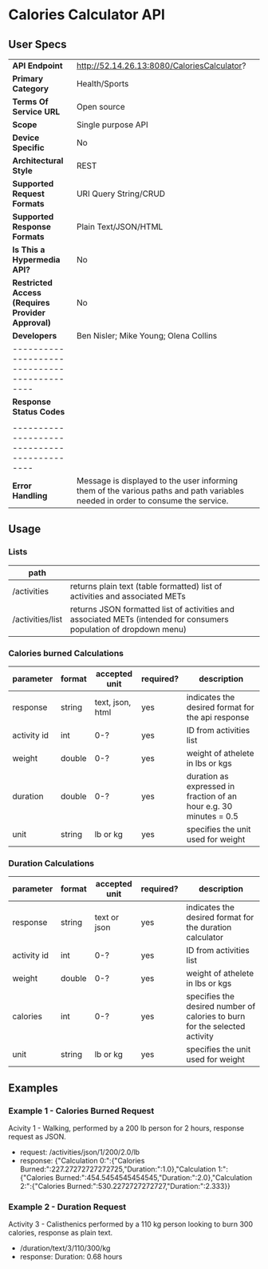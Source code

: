# Calories Calculator API 
## User Specs
|  |  | 
|------|------|
|**API Endpoint**|http://52.14.26.13:8080/CaloriesCalculator?|
|**Primary Category**| Health/Sports|
|**Terms Of Service URL**|Open source|
|**Scope**|Single purpose API|
|**Device Specific**|No|
|**Architectural Style**|REST|
|**Supported Request Formats**|URI Query String/CRUD|
|**Supported Response Formats**|Plain Text/JSON/HTML|
|**Is This a Hypermedia API?**|No|
|**Restricted Access (Requires Provider Approval)**|No|
|**Developers**|Ben Nisler; Mike Young; Olena Collins|
|--------------------------------------------|
|**Response Status Codes**| |
| | |
|--------------------------------------------|
|**Error Handling**|Message is displayed to the user informing them of the various paths and path variables needed in order to consume the service.|
 

## Usage

### Lists
|  path |     |
| ------- | --------- |
| /activities | returns plain text (table formatted) list of activities and associated METs |
| /activities/list | returns JSON formatted list of activities and associated METs (intended for consumers population of dropdown menu) |

### Calories burned Calculations
| parameter | format | accepted unit | required? | description |
| ------- | --------- | ------ | --------- | ------------- |
| response | string | text, json, html | yes | indicates the desired format for the api response |
| activity id | int | 0-? | yes | ID from activities list |
| weight | double | 0-? | yes | weight of athelete in lbs or kgs |
| duration | double | 0-? | yes | duration as expressed in fraction of an hour e.g. 30 minutes = 0.5 |
| unit | string | lb or kg | yes | specifies the unit used for weight |

### Duration Calculations
| parameter | format | accepted unit | required? | description |
| ------- | --------- | ------ | --------- | ---------------- |
| response | string | text or json | yes | indicates the desired format for the duration calculator | 
| activity id | int | 0-? | yes | ID from activities list |
| weight | double | 0-? | yes | weight of athelete in lbs or kgs |
| calories | int | 0-? | yes | specifies the desired number of calories to burn for the selected activity |
| unit | string | lb or kg | yes | specifies the unit used for weight |


## Examples

### Example 1 - Calories Burned Request
Acivity 1 - Walking, performed by a 200 lb person for 2 hours, response request as JSON.
 * request: /activities/json/1/200/2.0/lb
 * response: {"Calculation 0:":{"Calories Burned:":227.27272727272725,"Duration:":1.0},"Calculation 1:":{"Calories Burned:":454.5454545454545,"Duration:":2.0},"Calculation 2:":{"Calories Burned:":530.2272727272727,"Duration:":2.333}}
 
### Example 2 - Duration Request
Activity 3 - Calisthenics performed by a 110 kg person looking to burn 300 calories, response as plain text.
 * /duration/text/3/110/300/kg
 * response: Duration: 0.68 hours

